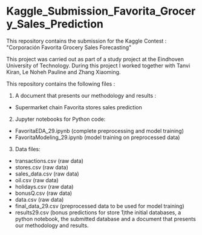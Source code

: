 # Kaggle_Submission_Favorita_Grocery_Sales_Prediction

This repository contains the submission for the Kaggle Contest : "Corporación Favorita Grocery Sales Forecasting"

This project was carried out as part of a study project at the Eindhoven University of Technology. 
During this project I worked together with Tanvi Kiran, Le Noheh Pauline and Zhang Xiaoming.


This repository contains the following files :

1. A document that presents our methodology and results :
* Supermarket chain Favorita stores sales prediction

2. Jupyter notebooks for Python code:
* FavoritaEDA_29.ipynb (complete preprocessing and model training)
* FavoritaModeling_29.ipynb (model training on preprocessed data)

3. Data files:
* transactions.csv (raw data)
* stores.csv (raw data)
* sales_data.csv (raw data)
* oil.csv (raw data)
* holidays.csv (raw data)
* bonusQ.csv (raw data)
* data.csv (raw data)
* final_data_29.csv (preprocessed data to be used for model training)
* results29.csv (bonus predictions for store 1)the initial databases, a python notebook, the submitted database and a document that presents our methodology and results.
